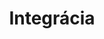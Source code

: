 ---
title: Integrácia
year: 2015
web: http://www.integracia.net/clanok/301/fotografie_a_videa_z_celoslovenskeho_nadnarodneho_charitativneho_koncertu_integracia_2015.html
---